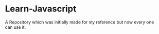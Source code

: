 # Learn-Javascript
A Repository which was initially made for my reference but now every one can use it.
